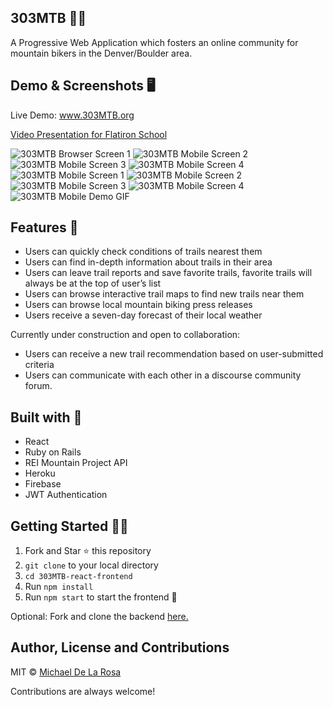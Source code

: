 ## 303MTB 🚵‍♂️
 
A Progressive Web Application which fosters an online community for mountain bikers in the Denver/Boulder area.

## Demo & Screenshots 🖥

Live Demo: www.303MTB.org

[Video Presentation for Flatiron School](https://youtu.be/znnAHKrnrC4)

![303MTB Browser Screen 1](screenshots/browser1.png)
![303MTB Mobile Screen 2](screenshots/browser2.png)
![303MTB Mobile Screen 3](screenshots/browser3.png)
![303MTB Mobile Screen 4](screenshots/browser4.png)
![303MTB Mobile Screen 1](screenshots/mobile1.png)
![303MTB Mobile Screen 2](screenshots/mobile2.png)
![303MTB Mobile Screen 3](screenshots/mobile3.png)
![303MTB Mobile Screen 4](screenshots/mobile4.png)
![303MTB Mobile Demo GIF](demo/303mobile_original.gif)
 
## Features 🌟
- Users can quickly check conditions of trails nearest them
- Users can find in-depth information about trails in their area
- Users can leave trail reports and save favorite trails, favorite trails will always be at the top of user’s list
- Users can browse interactive trail maps to find new trails near them
- Users can browse local mountain biking press releases
- Users receive a seven-day forecast of their local weather
 
Currently under construction and open to collaboration:
- Users can receive a new trail recommendation based on user-submitted criteria
- Users can communicate with each other in a discourse community forum.

## Built with 🔧
- React
- Ruby on Rails
- REI Mountain Project API
- Heroku
- Firebase
- JWT Authentication

## Getting Started 👨‍🚀
1. Fork and Star ⭐️ this repository
2. `git clone` to your local directory
3. `cd 303MTB-react-frontend`
4. Run `npm install`
5. Run `npm start` to start the frontend 🎉

Optional: Fork and clone the backend [here.](https://github.com/m-delarosa/303mtb-fullstack-app-backend)

## Author, License and Contributions
MIT © [Michael De La Rosa](https://www.linkedin.com/in/mdelarosa/)

Contributions are always welcome!
